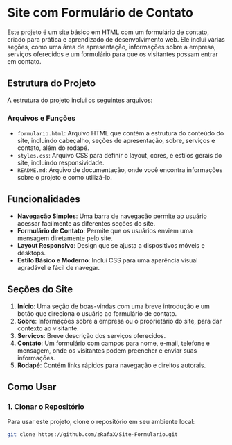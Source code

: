 # Site com Formulário de Contato

Este projeto é um site básico em HTML com um formulário de contato, criado para prática e aprendizado de desenvolvimento web. Ele inclui várias seções, como uma área de apresentação, informações sobre a empresa, serviços oferecidos e um formulário para que os visitantes possam entrar em contato.

## Estrutura do Projeto

A estrutura do projeto inclui os seguintes arquivos:

### Arquivos e Funções

- `formulario.html`: Arquivo HTML que contém a estrutura do conteúdo do site, incluindo cabeçalho, seções de apresentação, sobre, serviços e contato, além do rodapé.
- `styles.css`: Arquivo CSS para definir o layout, cores, e estilos gerais do site, incluindo responsividade.
- `README.md`: Arquivo de documentação, onde você encontra informações sobre o projeto e como utilizá-lo.

## Funcionalidades

- **Navegação Simples**: Uma barra de navegação permite ao usuário acessar facilmente as diferentes seções do site.
- **Formulário de Contato**: Permite que os usuários enviem uma mensagem diretamente pelo site.
- **Layout Responsivo**: Design que se ajusta a dispositivos móveis e desktops.
- **Estilo Básico e Moderno**: Inclui CSS para uma aparência visual agradável e fácil de navegar.

## Seções do Site

1. **Início**: Uma seção de boas-vindas com uma breve introdução e um botão que direciona o usuário ao formulário de contato.
2. **Sobre**: Informações sobre a empresa ou o proprietário do site, para dar contexto ao visitante.
3. **Serviços**: Breve descrição dos serviços oferecidos.
4. **Contato**: Um formulário com campos para nome, e-mail, telefone e mensagem, onde os visitantes podem preencher e enviar suas informações.
5. **Rodapé**: Contém links rápidos para navegação e direitos autorais.

## Como Usar

### 1. Clonar o Repositório

Para usar este projeto, clone o repositório em seu ambiente local:

```bash
git clone https://github.com/zRafaX/Site-Formulario.git
